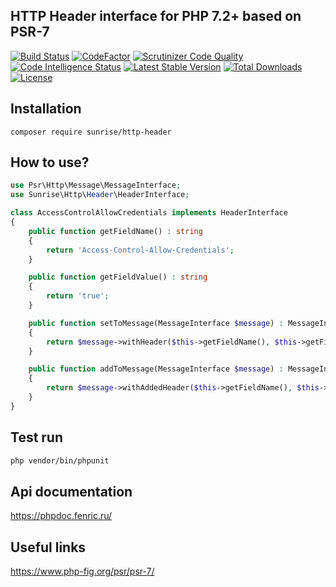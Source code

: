 ## HTTP Header interface for PHP 7.2+ based on PSR-7

[![Build Status](https://api.travis-ci.com/sunrise-php/http-header.svg?branch=master)](https://travis-ci.com/sunrise-php/http-header)
[![CodeFactor](https://www.codefactor.io/repository/github/sunrise-php/http-header/badge)](https://www.codefactor.io/repository/github/sunrise-php/http-header)
[![Scrutinizer Code Quality](https://scrutinizer-ci.com/g/sunrise-php/http-header/badges/quality-score.png?b=master)](https://scrutinizer-ci.com/g/sunrise-php/http-header/?branch=master)
[![Code Intelligence Status](https://scrutinizer-ci.com/g/sunrise-php/http-header/badges/code-intelligence.svg?b=master)](https://scrutinizer-ci.com/code-intelligence)
[![Latest Stable Version](https://poser.pugx.org/sunrise/http-header/v/stable)](https://packagist.org/packages/sunrise/http-header)
[![Total Downloads](https://poser.pugx.org/sunrise/http-header/downloads)](https://packagist.org/packages/sunrise/http-header)
[![License](https://poser.pugx.org/sunrise/http-header/license)](https://packagist.org/packages/sunrise/http-header)

## Installation

```
composer require sunrise/http-header
```

## How to use?

```php
use Psr\Http\Message\MessageInterface;
use Sunrise\Http\Header\HeaderInterface;

class AccessControlAllowCredentials implements HeaderInterface
{
	public function getFieldName() : string
	{
		return 'Access-Control-Allow-Credentials';
	}

	public function getFieldValue() : string
	{
		return 'true';
	}

	public function setToMessage(MessageInterface $message) : MessageInterface
	{
		return $message->withHeader($this->getFieldName(), $this->getFieldValue());
	}

	public function addToMessage(MessageInterface $message) : MessageInterface
	{
		return $message->withAddedHeader($this->getFieldName(), $this->getFieldValue());
	}
}
```

## Test run

```bash
php vendor/bin/phpunit
```

## Api documentation

https://phpdoc.fenric.ru/

## Useful links

https://www.php-fig.org/psr/psr-7/
